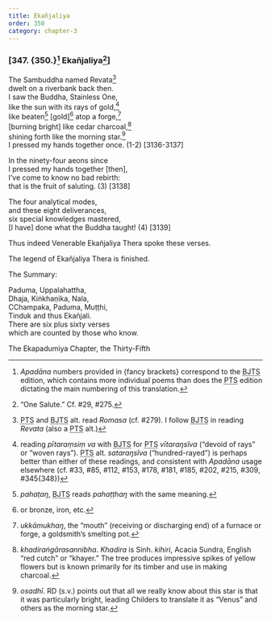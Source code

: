 ```yaml
---
title: Ekañjaliya
order: 350
category: chapter-3
---
```


### \[347. {350.}[^1] Ekañjaliya[^2]\]

The Sambuddha named Revata[^3]  
dwelt on a riverbank back then.  
I saw the Buddha, Stainless One,  
like the sun with its rays of gold,[^4]  
like beaten[^5] \[gold\][^6] atop a forge,[^7]  
\[burning bright\] like cedar charcoal,[^8]  
shining forth like the morning star.[^9]  
I pressed my hands together once. (1-2) \[3136-3137\]

In the ninety-four aeons since  
I pressed my hands together \[then\],  
I’ve come to know no bad rebirth:  
that is the fruit of saluting. (3) \[3138\]

The four analytical modes,  
and these eight deliverances,  
six special knowledges mastered,  
\[I have\] done what the Buddha taught! (4) \[3139\]

Thus indeed Venerable Ekañjaliya Thera spoke these verses.

The legend of Ekañjaliya Thera is finished.

The Summary:

Paduma, Uppalahattha,  
Dhaja, Kiṅkhaṇika, Nala,  
<span class="diacritics" data-state="on">C</span><span class="no-diacritics" data-state="off">Ch</span>ampaka, Paduma, Muṭṭhi,  
Tinduk and thus Ekañjali.  
There are six plus sixty verses  
which are counted by those who know.

The Ekapadumiya Chapter, the Thirty-Fifth

[^1]: *Apadāna* numbers provided in {fancy brackets} correspond to the <abbr title="Buddha Jayanthi Tripitaka Series">BJTS</abbr> edition, which contains more individual poems than does the <abbr title="Pali Text Society">PTS</abbr> edition dictating the main numbering of this translation.

[^2]: “One Salute.” Cf. \#29, \#275.

[^3]: <abbr title="Pali Text Society">PTS</abbr> and <abbr title="Buddha Jayanthi Tripitaka Series">BJTS</abbr> alt. read *Romasa* (cf. \#279). I follow <abbr title="Buddha Jayanthi Tripitaka Series">BJTS</abbr> in reading *Revata* (also a <abbr title="Pali Text Society">PTS</abbr> alt.)

[^4]: reading *pītaraṃsiṃ va* with <abbr title="Buddha Jayanthi Tripitaka Series">BJTS</abbr> for <abbr title="Pali Text Society">PTS</abbr> *vītaraŋsîva* (“devoid of rays” or “woven rays”). <abbr title="Pali Text Society">PTS</abbr> alt. *sataraŋsîva* (“hundred-rayed”) is perhaps better than either of these readings, and consistent with *Apadāna* usage elsewhere (cf. \#33, \#85, \#112, \#153, \#178, \#181, \#185, \#202, \#215, \#309, \#345{348})

[^5]: *pahaṭaŋ*, <abbr title="Buddha Jayanthi Tripitaka Series">BJTS</abbr> reads *pahaṭṭhaŋ* with the same meaning.

[^6]: or bronze, iron, etc.

[^7]: *ukkāmukhaŋ*, the “mouth” (receiving or discharging end) of a furnace or forge, a goldsmith’s smelting pot.

[^8]: *khadiraṅgārasannibha*. *Khadira* is Sinh. *kihiri*, Acacia Sundra, English “red cutch” or “khayer.” The tree produces impressive spikes of yellow flowers but is known primarily for its timber and use in making charcoal.

[^9]: *osadhī*. RD (s.v.) points out that all we really know about this star is that it was particularly bright, leading Childers to translate it as “Venus” and others as the morning star.
